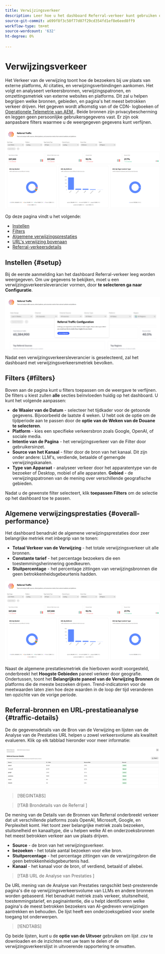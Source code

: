 ```yaml
---
title: Verwijzingsverkeer
description: Leer hoe u het dashboard Referral-verkeer kunt gebruiken om te zien hoe bezoekers uw site bereiken via externe platforms, AI-citaties en verwijzingskoppelingen.
source-git-commit: a699f8f3c50f77d07f29cd354fd1ef8e6eed8ff9
workflow-type: tm+mt
source-wordcount: '632'
ht-degree: 0%

---
```



# Verwijzingsverkeer

Het Verkeer van de verwijzing toont hoe de bezoekers bij uw plaats van externe platforms, AI citaties, en verwijzingsverbindingen aankomen. Het volgt en analyseert verkeersbronnen, verwijzingspatronen, en omzettingsmetriek van externe websites en platforms. Dit zal u helpen begrijpen welke bronnen, gebieden, en pagina&#39;s het meest betrokken verkeer drijven. Het gegeven wordt afkomstig van of de CDN- logboeken of [&#x200B; Operationele Telemetrie van AEM &#x200B;](https://experienceleague.adobe.com/en/docs/experience-manager-cloud-service/content/sites/operational-telemetry-for-aem-as-a-cloud-service). Beide bronnen zijn privacybescherming en leggen geen persoonlijke gebruikersgegevens vast. Er zijn ook aanpasbare filters waarmee u de weergegeven gegevens kunt verfijnen.

![&#x200B; Verwijzing Pagina &#x200B;](/help/dashboards/assets/referral-traffic.png)

Op deze pagina vindt u het volgende:

* [Instellen](#setup)
* [Filters](#filters)
* [Algemene verwijzingsprestaties](#overall-performance)
* [URL&#39;s verwijzing bovenaan](#top-referrals)
* [Referral-verkeersdetails](#traffic-details)

## Instellen {#setup}

Bij de eerste aanmelding kan het dashboard Referral-verkeer leeg worden weergegeven. Om uw gegevens te bekijken, moet u een verwijzingsverkeersleverancier vormen, door **te selecteren ga naar Configuratie**.

![&#x200B; Opstelling van de Verwijzing &#x200B;](/help/dashboards/assets/referral-setup1.png)

<!--- 1. Select your Source (either CDN logs or AEM Operational Telemetry).
2. Enter a primary contact email.
3. Click **Request activation** to enable data ingestion. Hiding this until confirmation from PM-->

Nadat een verwijzingsverkeersleverancier is geselecteerd, zal het dashboard met verwijzingsverkeersmetriek bevolken.

## Filters {#filters}

Boven aan de pagina kunt u filters toepassen om de weergave te verfijnen. De filters u kiest zullen **alle** secties beïnvloeden huidig op het dashboard. U kunt het volgende aanpassen:

* **de Waaier van de Datum** - selecteer het tijdkader voor de getoonde gegevens. Bijvoorbeeld de laatste 4 weken. U hebt ook de optie om de tijdperiode aan te passen door de **optie van de Weken van de Douane te selecteren**.
* **Platform** - kies een specifieke verkeersbron zoals Google, OpenAI, of sociale media.
* **Intentie van de Pagina** - het verwijzingsverkeer van de Filter door gebruikersinzet.
* **Source van het Kanaal** - filter door de bron van het kanaal. Dit zijn onder andere: LLM&#39;s, verdiende, betaalde of gemengde verwijzingskanalen.
* **Type van Apparaat** - analyseer verkeer door het apparatentype van de bezoeker of Desktop, mobiel of alle apparaten.
  **Gebied** - de verwijzingspatronen van de mening over verschillende geografische gebieden.

Nadat u de gewenste filter selecteert, klik **toepassen Filters** om de selectie op het dashboard toe te passen.

## Algemene verwijzingsprestaties {#overall-performance}

Het dashboard benadrukt de algemene verwijzingsprestaties door zeer belangrijke metriek met inbegrip van te tonen:

* **Totaal Verkeer van de Verwijzing** - het totale verwijzingsverkeer uit alle bronnen.
* **Constante tarief** - het percentage bezoekers die een toestemmingsherinnering goedkeuren.
* **Stuitpercentage** - het percentage zittingen van verwijzingsbronnen die geen betrokkenheidsgebeurtenis hadden.

![&#x200B; Verwijzing Pagina &#x200B;](/help/dashboards/assets/referral-traffic.png)

Naast de algemene prestatiesmetriek die hierboven wordt voorgesteld, onderbreekt het **Hoogste Gebieden** paneel verkeer door geografie. Ondertussen, toont het **Belangrijkste paneel van de Verwijzing Bronnen** de platforms die de meeste bezoeken drijven. Trend-indicatoren voor de meetwaarden laten zien hoe deze waarden in de loop der tijd veranderen ten opzichte van de vorige periode.

<!--## Top Referral URLs {#top-referrals}

The Top Referral URLs list surfaces your site’s most visited pages from referrals.

![Top Referral URLs](/help/dashboards/assets/top-url.png)-->

## Referral-bronnen en URL-prestatieanalyse {#traffic-details}

De de gegevensdetails van de Bron van de Verwijzing en lijsten van de Analyse van de Prestaties URL helpen u zowel verkeersvolume als kwaliteit evalueren. Klik op elk tabblad hieronder voor meer informatie:

![&#x200B; Details van het Verkeer van de Verwijzing &#x200B;](/help/dashboards/assets/traffic-details.png)

>[!BEGINTABS]

>[!TAB  Brondetails van de Referral ]

De mening van de Details van de Bronnen van Referral onderbreekt verkeer dat uit verschillende platforms zoals OpenAI, Microsoft, Google, en Perplexiteit komt. Het toont zeer belangrijke metriek zoals bezoeken, stuitsnelheid en kanaaltype, die u helpen welke AI en onderzoeksbronnen het meest betrokken verkeer aan uw plaats drijven.

* **Source** - de bron van het verwijzingsverkeer.
* **bezoeken** - het totale aantal bezoeken voor elke bron.
* **Stuitpercentage** - het percentage zittingen van de verwijzingsbron die geen betrokkenheidsgebeurtenis had.
* **Kanaal** - het kanaal voor de bron, of verdiend, betaald of allebei.

>[!TAB  URL de Analyse van Prestaties ]

De URL mening van de Analyse van Prestaties rangschikt best-presterende pagina&#39;s die op verwijzingsverkeersvolume van LLMs en andere bronnen worden gebaseerd. Het benadrukt metriek zoals verkeer, stuitsnelheid, toestemmingstarief, en paginaintentie, die u helpt identificeren welke pagina&#39;s de meest betrokken bezoekers van AI-gedreven verwijzingen aantrekken en behouden. De lijst heeft een onderzoeksgebied voor snelle toegang tot onderwerpen.

>[!ENDTABS]

Op beide lijsten, kunt u de **optie van de Uitvoer** gebruiken om lijst .csv te downloaden en de inzichten met uw team te delen of de verwijzingsverkeerslijst in uitvoerende rapportering te omvatten.
